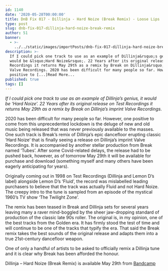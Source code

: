 ```yaml
---
id: 1140
date: '2020-05-28T00:00:00'
title: DnB Fix 017 - Dillinja - Hard Noize (Break Remix) - Loose Lips
type: post
slug: dnb-fix-017-dillinja-hard-noize-break-remix
author: 51
banner:
  - >-
    ../../static/images/importPosts/dnb-fix-017-dillinja-hard-noize-break-remix/image1140.jpeg
description: >-
  If I could pick one track to use as an example of Dillinja&rsquo;s genius, it
  would be &lsquo;Hard Noize&rsquo;. 22 Years after its original release on Test
  Recordings it returns May 29th as a remix by Break on Dillinja&rsquo;s imprint
  Valve Recordings. 2020 has been difficult for many people so far. However, one
  positive to [...]Read More...
published: true
tags: []
---
```

_If I could pick one track to use as an example of Dillinja’s genius, it would be ‘Hard Noize’. 22 Years after its original release on Test Recordings it returns May 29th as a remix by Break on Dillinja’s imprint Valve Recordings._

2020 has been difficult for many people so far. However, one positive to come from this unprecedented lockdown is the deluge of new and old music being released that was never previously available to the masses. One such track is Break’s remix of Dillinja’s epic dancefloor erupting classic ‘Hard Noize’ that is finally seeing a release on Dillinja’s imprint Valve Recordings. It is accompanied by another stellar production from Break named ‘Tubes’. After some Covid-related delays, the release had to be pushed back, however, as of tomorrow May 29th it will be available for purchase and download (something myself and many others have been eagerly anticipating for years).

Originally coming out in 1998 on Test Recordings (Dillinja and Lemon D’s label) alongside Lemon D’s ‘Fluid’, the record was mislabelled leading purchasers to believe that the track was actually Fluid and not Hard Noize. The creepy intro to the tune is sampled from an episode of the mystical 1960’s TV show ‘The Twilight Zone’.

The remix has been teased in Break and Dillinja sets for several years leaving many a raver mind-boggled by the sheer jaw-dropping standard of production of the classic late 90s roller. The original is, in my opinion, one of the best tracks from the Golden era. It has firmly stood the test of time and will continue to be one of the tracks that typify the era. That said the Break remix takes the best sounds of the original release and adapts them into a true 21st-century dancefloor weapon.

One of only a handful of artists to be asked to officially remix a Dillinja tune and it is clear why Break has been afforded the honour.

Dillinja – Hard Noize (Break Remix) is available May 29th from [Bandcamp](https://dillinja.bandcamp.com/album/hard-noize-break-remix-tubes)